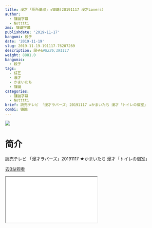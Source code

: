 ```yaml
---
title: 漫才 ｢厕所单间｣ ★镰鼬(20191117 漫才Lovers)
author:
  - 镰鼬字幕
  - Notttti
zmz: 镰鼬字幕
publishdate: '2019-11-17'
bangumi: 段子
date: '2019-11-19'
slug: 2019-11-19-191117-76207269
description: 段子&#8226;191117
weight: 8881.0
bangumis:
  - 段子
tags:
  - 综艺
  - 漫才
  - かまいたち
  - 镰鼬
categories:
  - 镰鼬字幕
  - Notttti
brief: 読売テレビ 「漫才ラバーズ」20191117 ★かまいたち 漫才「トイレの個室」
combi: 镰鼬
---
```

![](https://raw.githubusercontent.com/tcgriffith/owaraisite/master/static/tmpimg/08ab8d6f55b3b89d0f02fd61083406c77daaf924.jpg.480.jpg)
# 简介  
読売テレビ
「漫才ラバーズ」20191117
★かまいたち 漫才「トイレの個室」  

[去B站观看](https://www.bilibili.com/video/av76207269/)
<div class ="resp-container"><iframe class="testiframe" src="//player.bilibili.com/player.html?aid=76207269"", scrolling="no", allowfullscreen="true" > </iframe></div> 
